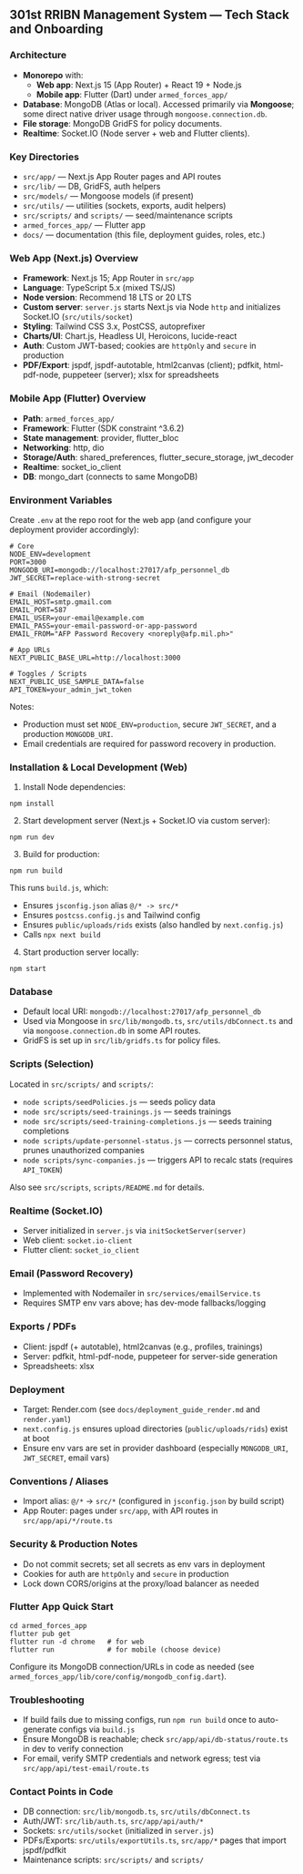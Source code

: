 ## 301st RRIBN Management System — Tech Stack and Onboarding


### Architecture
- **Monorepo** with:
  - **Web app**: Next.js 15 (App Router) + React 19 + Node.js
  - **Mobile app**: Flutter (Dart) under `armed_forces_app/`
- **Database**: MongoDB (Atlas or local). Accessed primarily via **Mongoose**; some direct native driver usage through `mongoose.connection.db`.
- **File storage**: MongoDB GridFS for policy documents.
- **Realtime**: Socket.IO (Node server + web and Flutter clients).

### Key Directories
- `src/app/` — Next.js App Router pages and API routes
- `src/lib/` — DB, GridFS, auth helpers
- `src/models/` — Mongoose models (if present)
- `src/utils/` — utilities (sockets, exports, audit helpers)
- `src/scripts/` and `scripts/` — seed/maintenance scripts
- `armed_forces_app/` — Flutter app
- `docs/` — documentation (this file, deployment guides, roles, etc.)

### Web App (Next.js) Overview
- **Framework**: Next.js 15; App Router in `src/app`
- **Language**: TypeScript 5.x (mixed TS/JS)
- **Node version**: Recommend 18 LTS or 20 LTS
- **Custom server**: `server.js` starts Next.js via Node `http` and initializes Socket.IO (`src/utils/socket`)
- **Styling**: Tailwind CSS 3.x, PostCSS, autoprefixer
- **Charts/UI**: Chart.js, Headless UI, Heroicons, lucide-react
- **Auth**: Custom JWT-based; cookies are `httpOnly` and `secure` in production
- **PDF/Export**: jspdf, jspdf-autotable, html2canvas (client); pdfkit, html-pdf-node, puppeteer (server); xlsx for spreadsheets

### Mobile App (Flutter) Overview
- **Path**: `armed_forces_app/`
- **Framework**: Flutter (SDK constraint ^3.6.2)
- **State management**: provider, flutter_bloc
- **Networking**: http, dio
- **Storage/Auth**: shared_preferences, flutter_secure_storage, jwt_decoder
- **Realtime**: socket_io_client
- **DB**: mongo_dart (connects to same MongoDB)

### Environment Variables
Create `.env` at the repo root for the web app (and configure your deployment provider accordingly):

```
# Core
NODE_ENV=development
PORT=3000
MONGODB_URI=mongodb://localhost:27017/afp_personnel_db
JWT_SECRET=replace-with-strong-secret

# Email (Nodemailer)
EMAIL_HOST=smtp.gmail.com
EMAIL_PORT=587
EMAIL_USER=your-email@example.com
EMAIL_PASS=your-email-password-or-app-password
EMAIL_FROM="AFP Password Recovery <noreply@afp.mil.ph>"

# App URLs
NEXT_PUBLIC_BASE_URL=http://localhost:3000

# Toggles / Scripts
NEXT_PUBLIC_USE_SAMPLE_DATA=false
API_TOKEN=your_admin_jwt_token
```

Notes:
- Production must set `NODE_ENV=production`, secure `JWT_SECRET`, and a production `MONGODB_URI`.
- Email credentials are required for password recovery in production.

### Installation & Local Development (Web)
1) Install Node dependencies:
```
npm install
```
2) Start development server (Next.js + Socket.IO via custom server):
```
npm run dev
```
3) Build for production:
```
npm run build
```
This runs `build.js`, which:
- Ensures `jsconfig.json` alias `@/* -> src/*`
- Ensures `postcss.config.js` and Tailwind config
- Ensures `public/uploads/rids` exists (also handled by `next.config.js`)
- Calls `npx next build`

4) Start production server locally:
```
npm start
```

### Database
- Default local URI: `mongodb://localhost:27017/afp_personnel_db`
- Used via Mongoose in `src/lib/mongodb.ts`, `src/utils/dbConnect.ts` and via `mongoose.connection.db` in some API routes.
- GridFS is set up in `src/lib/gridfs.ts` for policy files.

### Scripts (Selection)
Located in `src/scripts/` and `scripts/`:
- `node scripts/seedPolicies.js` — seeds policy data
- `node src/scripts/seed-trainings.js` — seeds trainings
- `node src/scripts/seed-training-completions.js` — seeds training completions
- `node scripts/update-personnel-status.js` — corrects personnel status, prunes unauthorized companies
- `node scripts/sync-companies.js` — triggers API to recalc stats (requires `API_TOKEN`)

Also see `src/scripts`, `scripts/README.md` for details.

### Realtime (Socket.IO)
- Server initialized in `server.js` via `initSocketServer(server)`
- Web client: `socket.io-client`
- Flutter client: `socket_io_client`

### Email (Password Recovery)
- Implemented with Nodemailer in `src/services/emailService.ts`
- Requires SMTP env vars above; has dev-mode fallbacks/logging

### Exports / PDFs
- Client: jspdf (+ autotable), html2canvas (e.g., profiles, trainings)
- Server: pdfkit, html-pdf-node, puppeteer for server-side generation
- Spreadsheets: xlsx

### Deployment
- Target: Render.com (see `docs/deployment_guide_render.md` and `render.yaml`)
- `next.config.js` ensures upload directories (`public/uploads/rids`) exist at boot
- Ensure env vars are set in provider dashboard (especially `MONGODB_URI`, `JWT_SECRET`, email vars)

### Conventions / Aliases
- Import alias: `@/*` → `src/*` (configured in `jsconfig.json` by build script)
- App Router: pages under `src/app`, with API routes in `src/app/api/*/route.ts`

### Security & Production Notes
- Do not commit secrets; set all secrets as env vars in deployment
- Cookies for auth are `httpOnly` and `secure` in production
- Lock down CORS/origins at the proxy/load balancer as needed

### Flutter App Quick Start
```
cd armed_forces_app
flutter pub get
flutter run -d chrome   # for web
flutter run             # for mobile (choose device)
```
Configure its MongoDB connection/URLs in code as needed (see `armed_forces_app/lib/core/config/mongodb_config.dart`).

### Troubleshooting
- If build fails due to missing configs, run `npm run build` once to auto-generate configs via `build.js`
- Ensure MongoDB is reachable; check `src/app/api/db-status/route.ts` in dev to verify connection
- For email, verify SMTP credentials and network egress; test via `src/app/api/test-email/route.ts`

### Contact Points in Code
- DB connection: `src/lib/mongodb.ts`, `src/utils/dbConnect.ts`
- Auth/JWT: `src/lib/auth.ts`, `src/app/api/auth/*`
- Sockets: `src/utils/socket` (initialized in `server.js`)
- PDFs/Exports: `src/utils/exportUtils.ts`, `src/app/*` pages that import jspdf/pdfkit
- Maintenance scripts: `src/scripts/` and `scripts/`


